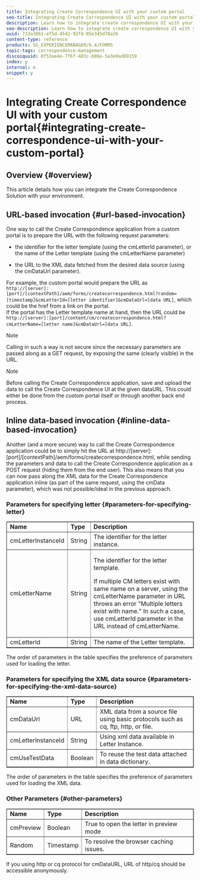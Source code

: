 ```yaml
---
title: Integrating Create Correspondence UI with your custom portal
seo-title: Integrating Create Correspondence UI with your custom portal
description: Learn how to integrate create correspondence UI with your custom portal
seo-description: Learn how to integrate create correspondence UI with your custom portal
uuid: 733a38b1-ef5d-4542-92f8-05e345d78a26
content-type: reference
products: SG_EXPERIENCEMANAGER/6.4/FORMS
topic-tags: correspondence-management
discoiquuid: 0f53ae4e-7f6f-483c-b86e-5a3e0ad89159
index: y
internal: n
snippet: y
---
```


# Integrating Create Correspondence UI with your custom portal{#integrating-create-correspondence-ui-with-your-custom-portal}

## Overview {#overview}

This article details how you can integrate the Create Correspondence Solution with your environment.

## URL-based invocation {#url-based-invocation}

One way to call the Create Correspondence application from a custom portal is to prepare the URL with the following request parameters:

* the identifier for the letter template (using the cmLetterId parameter), or the name of the Letter template (using the cmLetterName parameter)

* the URL to the XML data fetched from the desired data source (using the cmDataUrl parameter).

For example, the custom portal would prepare the URL as   
`http://[server]:[port]/[contextPath]/aem/forms/createcorrespondence.html?random=[timestamp]&cmLetterId=[letter identifier]&cmDataUrl=[data URL]`, which could be the href from a link on the portal.   
If the portal has the Letter template name at hand, then the URL could be   
`http://[server]:[port]/content/cm/createcorrespondence.html?cmLetterName=[letter name]&cmDataUrl=[data URL]`.

>[!NOTE]
>
>Calling in such a way is not secure since the necessary parameters are passed along as a GET request, by exposing the same (clearly visible) in the URL.

>[!NOTE]
>
>Before calling the Create Correspondence application, save and upload the data to call the Create Correspondence UI at the given dataURL. This could either be done from the custom portal itself or through another back end process.

## Inline data-based invocation {#inline-data-based-invocation}

Another (and a more secure) way to call the Create Correspondence application could be to simply hit the URL at http://[server]:[port]/[contextPath]/aem/forms/createcorrespondence.html, while sending the parameters and data to call the Create Correspondence application as a POST request (hiding them from the end user). This also means that you can now pass along the XML data for the Create Correspondence application inline (as part of the same request, using the cmData parameter), which was not possible/ideal in the previous approach.

### Parameters for specifying letter {#parameters-for-specifying-letter}

<table border="1" cellpadding="1" cellspacing="0" width="100%"> 
 <tbody>
  <tr>
   <td><strong>Name</strong></td> 
   <td><strong>Type</strong></td> 
   <td><strong>Description</strong></td> 
  </tr>
  <tr>
   <td>cmLetterInstanceId</td> 
   <td>String</td> 
   <td>The identifier for the letter instance.</td> 
  </tr>
  <tr>
   <td>cmLetterName</td> 
   <td>String</td> 
   <td><p>The identifier for the letter template. </p> <p>If multiple CM letters exist with same name on a server, using the cmLetterName parameter in URL throws an error "Multiple letters exist with name." In such a case, use cmLetterId parameter in the URL instead of cmLetterName.</p> </td> 
  </tr>
  <tr>
   <td>cmLetterId</td> 
   <td>String</td> 
   <td>The name of the Letter template.</td> 
  </tr>
 </tbody>
</table>

The order of parameters in the table specifies the preference of parameters used for loading the letter.

### Parameters for specifying the XML data source {#parameters-for-specifying-the-xml-data-source}

<table border="1" cellpadding="1" cellspacing="0" width="100%"> 
 <tbody>
  <tr>
   <td><strong>Name</strong></td> 
   <td><strong>Type</strong></td> 
   <td><strong>Description</strong></td> 
  </tr>
  <tr>
   <td>cmDataUrl<br /> </td> 
   <td>URL</td> 
   <td>XML data from a source file using basic protocols such as cq, ftp, http, or file.<br /> </td> 
  </tr>
  <tr>
   <td>cmLetterInstanceId</td> 
   <td>String</td> 
   <td>Using xml data available in Letter Instance.</td> 
  </tr>
  <tr>
   <td>cmUseTestData</td> 
   <td>Boolean</td> 
   <td>To reuse the test data attached in data dictionary.</td> 
  </tr>
 </tbody>
</table>

The order of parameters in the table specifies the preference of parameters used for loading the XML data.

### Other Parameters {#other-parameters}

<table border="1" cellpadding="1" cellspacing="0" width="100%"> 
 <tbody>
  <tr>
   <td><strong>Name</strong></td> 
   <td><strong>Type</strong></td> 
   <td><strong>Description</strong></td> 
  </tr>
  <tr>
   <td>cmPreview<br /> </td> 
   <td>Boolean</td> 
   <td>True to open the letter in preview mode<br /> </td> 
  </tr>
  <tr>
   <td>Random</td> 
   <td>Timestamp</td> 
   <td>To resolve the browser caching issues.</td> 
  </tr>
 </tbody>
</table>

If you using http or cq protocol for cmDataURL, URL of http/cq should be accessible anonymously.

